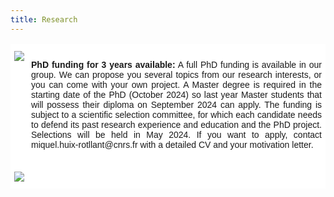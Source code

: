 ```yaml
---
title: Research
---
```


<html>
<style>
.page-header {
  color: #000;
  text-align: center;
  background-color: $header-bg-color;
  background-image: url("./images/header.png");
  background-repeat: no-repeat;
  background-size: cover;
  margin: 0 auto;

}
  .btn {
    color: #000;
    border-color: #000; 
    background-color: #fff;
  } 

  .btn:hover {
    color: #000;
    text-decoration: none;
    border-color: #000;
    background-color: #7c940ea1;
  }
  .tg  {border-collapse:collapse;border-spacing:0;}
.tg td{border-color:black;border-style:solid;border-width:1px;font-family:Arial, sans-serif;font-size:14px;
  overflow:hidden;padding:10px 5px;word-break:normal;}
.tg th{border-color:black;border-style:solid;border-width:1px;font-family:Arial, sans-serif;font-size:14px;
  font-weight:normal;overflow:hidden;padding:10px 5px;word-break:normal;}
.tg .tg-oe15{background-color:#ffffff;border-color:#ffffff;text-align:left;vertical-align:top}
</style>
<body>
<table class="tg">
<thead>
  <tr>
    <th class="tg-oe15"><img src="https://huixrotllant.github.io/images/hiring.png"/></th>
    <th class="tg-oe15"><p align="justify"><b>PhD funding for 3 years available:</b> A full PhD funding is available in our group. We can propose you several topics from our research interests, or you can come with your own project. A Master degree is required in the starting date of the PhD (October 2024) so last year Master students that will possess their diploma on September 2024 can apply. The funding is subject to a scientific selection committee, for which each candidate needs to defend its past research experience and education and the PhD project. Selections will be held in May 2024. If you want to apply, contact miquel.huix-rotllant@cnrs.fr with a detailed CV and your motivation letter.</p></th>
  </tr>
</thead>
<tbody>
  <tr>
    <td class="tg-oe15"><img src="https://huixrotllant.github.io/images/asr3.png"/></td>
    <td class="tg-oe15"></td>
  </tr>
</tbody>
</table>
  
</body>
</html>

